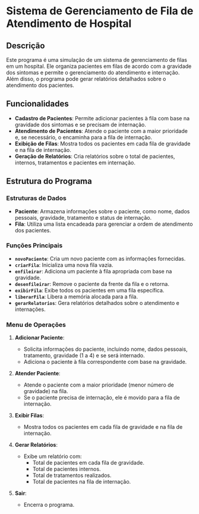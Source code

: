 # Sistema de Gerenciamento de Fila de Atendimento de Hospital

## Descrição

Este programa é uma simulação de um sistema de gerenciamento de filas em um hospital. Ele organiza pacientes em filas de acordo com a gravidade dos sintomas e permite o gerenciamento do atendimento e internação. Além disso, o programa pode gerar relatórios detalhados sobre o atendimento dos pacientes.

## Funcionalidades

- **Cadastro de Pacientes**: Permite adicionar pacientes à fila com base na gravidade dos sintomas e se precisam de internação.
- **Atendimento de Pacientes**: Atende o paciente com a maior prioridade e, se necessário, o encaminha para a fila de internação.
- **Exibição de Filas**: Mostra todos os pacientes em cada fila de gravidade e na fila de internação.
- **Geração de Relatórios**: Cria relatórios sobre o total de pacientes, internos, tratamentos e pacientes em internação.

## Estrutura do Programa

### Estruturas de Dados

- **Paciente**: Armazena informações sobre o paciente, como nome, dados pessoais, gravidade, tratamento e status de internação.
- **Fila**: Utiliza uma lista encadeada para gerenciar a ordem de atendimento dos pacientes.

### Funções Principais

- **`novoPaciente`**: Cria um novo paciente com as informações fornecidas.
- **`criarFila`**: Inicializa uma nova fila vazia.
- **`enfileirar`**: Adiciona um paciente à fila apropriada com base na gravidade.
- **`desenfileirar`**: Remove o paciente da frente da fila e o retorna.
- **`exibirFila`**: Exibe todos os pacientes em uma fila específica.
- **`liberarFila`**: Libera a memória alocada para a fila.
- **`gerarRelatorios`**: Gera relatórios detalhados sobre o atendimento e internações.

### Menu de Operações

1. **Adicionar Paciente**:
   - Solicita informações do paciente, incluindo nome, dados pessoais, tratamento, gravidade (1 a 4) e se será internado.
   - Adiciona o paciente à fila correspondente com base na gravidade.

2. **Atender Paciente**:
   - Atende o paciente com a maior prioridade (menor número de gravidade) na fila.
   - Se o paciente precisa de internação, ele é movido para a fila de internação.

3. **Exibir Filas**:
   - Mostra todos os pacientes em cada fila de gravidade e na fila de internação.

4. **Gerar Relatórios**:
   - Exibe um relatório com:
     - Total de pacientes em cada fila de gravidade.
     - Total de pacientes internos.
     - Total de tratamentos realizados.
     - Total de pacientes na fila de internação.

5. **Sair**:
   - Encerra o programa.
